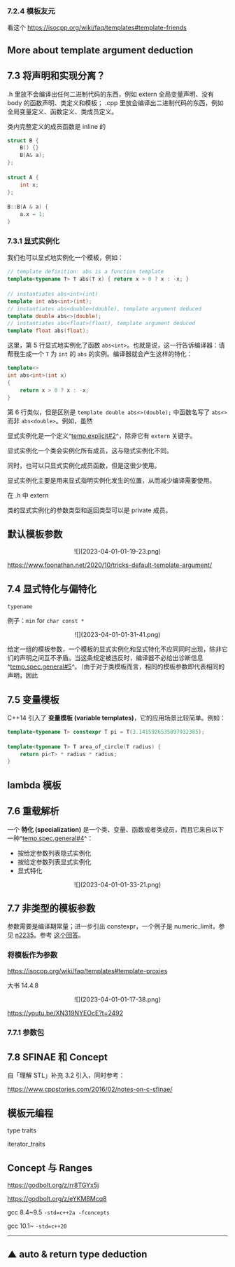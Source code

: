 ### 7.2.4 模板友元

看这个 https://isocpp.org/wiki/faq/templates#template-friends

## More about template argument deduction



## 7.3 将声明和实现分离？

.h 里放不会编译出任何二进制代码的东西，例如 extern 全局变量声明、没有 body 的函数声明、类定义和模板；
.cpp 里放会编译出二进制代码的东西，例如全局变量定义、函数定义、类成员定义。

类内完整定义的成员函数是 inline 的

```c++
struct B {
    B() {}
    B(A& a);
};

struct A {
    int x;
};

B::B(A & a) {
    a.x = 1;
}
```

### 7.3.1 显式实例化

我们也可以显式地实例化一个模板，例如：

```c++ linenums="1"
// template definition: abs is a function template
template<typename T> T abs(T x) { return x > 0 ? x : -x; }

// instantiates abs<int>(int)
template int abs<int>(int);     
// instantiates abs<double>(double), template argument deduced
template double abs<>(double);  
// instantiates abs<float>(float), template argument deduced
template float abs(float);      
```

这里，第 5 行显式地实例化了函数 `abs<int>`。也就是说，这一行告诉编译器：请帮我生成一个 `T` 为 `int` 的 `abs` 的实例。编译器就会产生这样的特化：

```c++
template<>
int abs<int>(int x)
{
    return x > 0 ? x : -x;
}
```

第 6 行类似，但是区别是 `template double abs<>(double);` 中函数名写了 `abs<>` 而非 `abs<double>`。例如，虽然

显式实例化是一个定义^[temp.explicit#2](https://timsong-cpp.github.io/cppwp/n4868/temp.explicit#2)^，除非它有 `extern` 关键字。

显式实例化一个类会实例化所有成员，这与隐式实例化不同。

同时，也可以只显式实例化成员函数，但是这很少使用。

显式实例化主要是用来显式指明实例化发生的位置，从而减少编译需要使用。

在 .h 中 extern

类的显式实例化的参数类型和返回类型可以是 private 成员。

## 默认模板参数

<center>![](2023-04-01-01-19-23.png)</center>

https://www.foonathan.net/2020/10/tricks-default-template-argument/

## 7.4 显式特化与偏特化

`typename`

例子：`min` for `char const *`

<center>![](2023-04-01-01-31-41.png)</center>

给定一组的模板参数，一个模板的显式实例化和显式特化不应同同时出现，除非它们的声明之间互不矛盾。当这条规定被违反时，编译器不必给出诊断信息^[temp.spec.general#5](https://timsong-cpp.github.io/cppwp/n4868/temp.spec.general#5)^。（由于对于类模板而言，相同的模板参数即代表相同的声明，因此

## 7.5 变量模板

C++14 引入了 **变量模板 (variable templates)**，它的应用场景比较简单。例如：

```c++
template<typename T> constexpr T pi = T(3.1415926535897932385);

template<typename T> T area_of_circle(T radius) {
    return pi<T> * radius * radius;
}
```


## lambda 模板

## 7.6 重载解析

一个 **特化 (specialization)** 是一个类、变量、函数或者类成员，而且它来自以下一种^[temp.spec.general#4](https://timsong-cpp.github.io/cppwp/n4868/temp.spec.general#4)^：

- 按给定参数列表隐式实例化
- 按给定参数列表显式实例化
- 显式特化

<center>![](2023-04-01-01-33-21.png)</center>

## 7.7 非类型的模板参数

参数需要是编译期常量；进一步引出 constexpr，一个例子是 numeric_limit，参见 [n2235](http://www.open-std.org/jtc1/sc22/wg21/docs/papers/2007/n2235.pdf)。参考 [这个回答](https://stackoverflow.com/a/28821610/14430730)。

### 将模板作为参数

https://isocpp.org/wiki/faq/templates#template-proxies

大书 14.4.8

<center>![](2023-04-01-01-17-38.png)</center>

https://youtu.be/XN319NYEOcE?t=2492

### 7.7.1 参数包 

## 7.8 SFINAE 和 Concept

自「理解 STL」补充 3.2 引入，同时参考：

https://www.cppstories.com/2016/02/notes-on-c-sfinae/





## 模板元编程

type traits

iterator_traits

## Concept 与 Ranges

https://godbolt.org/z/rr8TGYx5j

https://godbolt.org/z/eYKM8Mcq8

gcc 8.4~9.5 `-std=c++2a -fconcepts`

gcc 10.1~ `-std=c++20`

---



## ▲ auto & return type deduction
